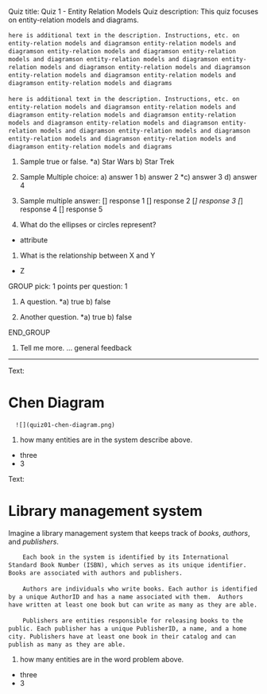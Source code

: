 Quiz title: Quiz 1 - Entity Relation Models
Quiz description: This quiz focuses on entity-relation models and diagrams. 

    here is additional text in the description. Instructions, etc. on entity-relation models and diagramson entity-relation models and diagramson entity-relation models and diagramson entity-relation models and diagramson entity-relation models and diagramson entity-relation models and diagramson entity-relation models and diagramson entity-relation models and diagramson entity-relation models and diagramson entity-relation models and diagrams

    here is additional text in the description. Instructions, etc. on entity-relation models and diagramson entity-relation models and diagramson entity-relation models and diagramson entity-relation models and diagramson entity-relation models and diagramson entity-relation models and diagramson entity-relation models and diagramson entity-relation models and diagramson entity-relation models and diagramson entity-relation models and diagrams

1. Sample true or false.
*a) Star Wars
b) Star Trek

1. Sample Multiple choice:
a) answer 1
b) answer 2
*c) answer 3
d) answer 4

1. Sample multiple answer:
[] response 1
[] response 2
[*] response 3
[*] response 4
[] response 5


1. What do the ellipses or circles represent?
* attribute

1. What is the relationship between X and Y
* Z

GROUP
pick: 1
points per question: 1

1.  A question.
*a) true
b)  false

1.  Another question.
*a) true
b)  false

END_GROUP

1. Tell me more.
... general feedback
___

Text: <h1>Chen Diagram</h1>

      ![](quiz01-chen-diagram.png)

1. how many entities are in the system describe above.
* three
* 3


Text:   <h1>Library management system</h1>
        Imagine a library management system that keeps track of *books*, *authors*, and *publishers*. 

        Each book in the system is identified by its International Standard Book Number (ISBN), which serves as its unique identifier. Books are associated with authors and publishers.

        Authors are individuals who write books. Each author is identified by a unique AuthorID and has a name associated with them.  Authors have written at least one book but can write as many as they are able.

        Publishers are entities responsible for releasing books to the public. Each publisher has a unique PublisherID, a name, and a home city. Publishers have at least one book in their catalog and can publish as many as they are able.

1. how many entities are in the word problem above.
* three
* 3


